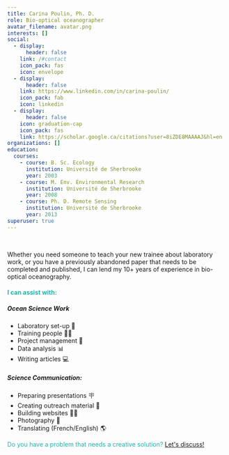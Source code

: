 ```yaml
---
title: Carina Poulin, Ph. D.
role: Bio-optical oceanographer
avatar_filename: avatar.png
interests: []
social:
  - display:
      header: false
    link: /#contact
    icon_pack: fas
    icon: envelope
  - display:
      header: false
    link: https://www.linkedin.com/in/carina-poulin/
    icon_pack: fab
    icon: linkedin
  - display:
      header: false
    icon: graduation-cap
    icon_pack: fas
    link: https://scholar.google.ca/citations?user=8iZDE8MAAAAJ&hl=en
organizations: []
education:
  courses:
    - course: B. Sc. Ecology
      institution: Université de Sherbrooke
      year: 2003
    - course: M. Env. Environmental Research
      institution: Université de Sherbrooke
      year: 2008
    - course: Ph. D. Remote Sensing
      institution: Université de Sherbrooke
      year: 2013
superuser: true
---
```

</br>

Whether you need someone to teach your new trainee about laboratory work, or you have a previously abandoned paper that needs to be completed and published, I can lend my 10+ years of experience in bio-optical oceanography. 

#### <font color=#20B2AA>I can assist with:</font> </br>

##### **Ocean Science Work**

* Laboratory set-up :test_tube: 
* Training people :scientist: 
* Project management :calendar:
* Data analysis :bar_chart:
* Writing articles :computer: 

##### Science Communication:

* Preparing presentations :placard: 
* Creating outreach material :seedling: 
* Building websites :technologist: 
* Photography :camera_flash:
* Translating (French/English) :earth_americas: 

<font color=#20B2AA>Do you have a problem that needs a creative solution? [Let's discuss!](#contact) </font>